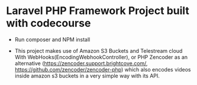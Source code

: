 # Laravel PHP Framework Project built with codecourse

* Run composer and NPM install

* This project makes use of Amazon S3 Buckets and Telestream cloud With WebHooks(EncodingWebhookController), or PHP Zencoder as an alternative (https://zencoder.support.brightcove.com/, https://github.com/zencoder/zencoder-php) which also encodes videos inside amazon s3 buckets in a very simple way with its API.

